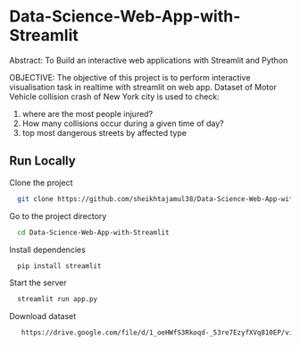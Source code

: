 
# Data-Science-Web-App-with-Streamlit

Abstract: To Build an interactive web applications with Streamlit and Python

OBJECTIVE: The objective of this project is to perform interactive visualisation task in realtime with streamlit on web app. Dataset of Motor Vehicle collision crash of New York city is used to check:

1. where are the most people injured?
2. How many collisions occur during a given time of day?
3. top most dangerous streets by affected type




## Run Locally

Clone the project

```bash
  git clone https://github.com/sheikhtajamul38/Data-Science-Web-App-with-Streamlit.git
```

Go to the project directory

```bash
  cd Data-Science-Web-App-with-Streamlit
```

Install dependencies

```bash
  pip install streamlit
```

Start the server

```bash
  streamlit run app.py
```

Download dataset

```bash
   https://drive.google.com/file/d/1_oeHWfS3Rkoqd-_53re7EzyfXVq810EP/view?usp=sharing
```

